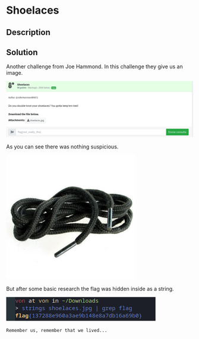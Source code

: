 # Shoelaces

## Description

## Solution

Another challenge from Joe Hammond.
In this challenge they give us an image.

![img](img/1.png)

As you can see there was nothing suspicious.

![img](img/2.png)

But after some basic research the flag was hidden inside as a string.

![img](img/3.png)

```
Remember us, remember that we lived...
```